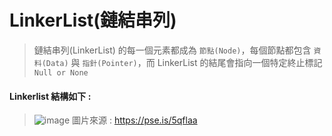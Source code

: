 # LinkerList(鏈結串列)
> 鏈結串列(LinkerList) 的每一個元素都成為 ```節點(Node)```，每個節點都包含 ```資料(Data)``` 與 ```指針(Pointer)```，而 LinkerList 的結尾會指向一個特定終止標記 ```Null or None```  
####  Linkerlist 結構如下 :
> ![image](https://github.com/Ricky7737/DataAnalysisAndLearning/assets/58324475/e48474b9-27da-473c-b520-7a63ee5a8fe7)
> 圖片來源 : https://pse.is/5qflaa
>
> 
